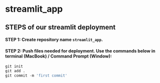 # streamlit_app

## STEPS of our streamlit deployment

#### STEP 1: Create repository name `streamlit_app`.
#### STEP 2: Push files needed for deployment. Use the commands below in terminal (MacBook) / Command Prompt (Window):
```python
git init
git add .
git commit -m 'first commit'

```
